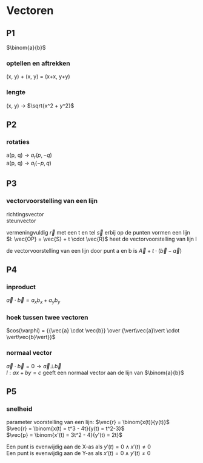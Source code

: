 # Vectoren

## P1

$\binom{a}{b}$

### optellen en aftrekken
(x, y) + (x, y) = (x+x, y+y)

### lengte
(x, y) -> $\sqrt{x^2 + y^2}$

## P2

### rotaties

a(p, q) -> $a_r(p, -q)$   
a(p, q) -> $a_l(-p, q)$

## P3

### vectorvoorstelling van een lijn
richtingsvector  
steunvector

vermeningvuldig $\vec{r}$ met een t en tel $\vec{s}$ erbij op de punten vormen een lijn 
$l: \vec{OP} = \vec{S} + t \cdot \vec{R}$ heet de vectorvoorstelling van lijn l

de vectorvoorstelling van een lijn door punt a en b is $\vec{A} + t \cdot (\vec{b}-\vec{a})$

## P4

### inproduct 
$\vec{a} \cdot \vec{b} = a_x b_x + a_y b_y$

### hoek tussen twee vectoren 
$cos(\varphi) = {{\vec{a} \cdot \vec{b}} \over {\vert\vec{a}\vert \cdot \vert\vec{b}\vert}}$

### normaal vector 
$\vec{a} \cdot \vec{b} = 0 \rightarrow \vec{a} \bot \vec{b}$  
$l: ax + by = c$ geeft een normaal vector aan de lijn van $\binom{a}{b}$

## P5

### snelheid
parameter voorstelling van een lijn: $\vec{r} = \binom{x(t)}{y(t)}$  
$\vec{r} = \binom{x(t) = t^3 - 4t}{y(t) = t^2-3}$  
$\vec{p} = \binom{x'(t) = 3t^2 - 4}{y'(t) = 2t}$

Een punt is evenwijdig aan de X-as als $y'(t) = 0 \land x'(t) \neq 0$  
Een punt is evenwijdig aan de Y-as als $x'(t) = 0 \land y'(t) \neq 0$
